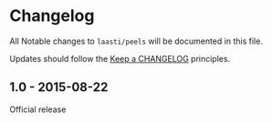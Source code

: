 # Changelog

All Notable changes to `laasti/peels` will be documented in this file.

Updates should follow the [Keep a CHANGELOG](http://keepachangelog.com/) principles.

## 1.0 - 2015-08-22

Official release
